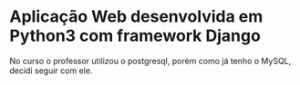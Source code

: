 # Aplicação Web desenvolvida em Python3 com framework Django

<p>No curso o professor utilizou o postgresql, porém como já tenho o MySQL, decidi seguir com ele.</p>
